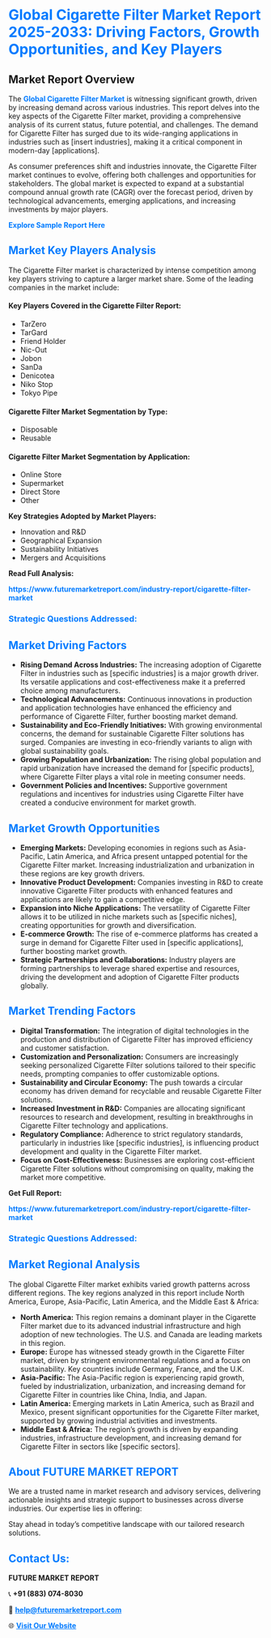 <h1 style="color: #007BFF;">Global Cigarette Filter Market Report 2025-2033: Driving Factors, Growth Opportunities, and Key Players</h1>

<section id="overview">
<h2>Market Report Overview</h2>
<p>The <a href="https://www.futuremarketreport.com/industry-report/cigarette-filter-market" style="color: #007BFF; text-decoration: none;"><strong>Global Cigarette Filter Market</strong></a> is witnessing significant growth, driven by increasing demand across various industries. This report delves into the key aspects of the Cigarette Filter market, providing a comprehensive analysis of its current status, future potential, and challenges. The demand for Cigarette Filter has surged due to its wide-ranging applications in industries such as [insert industries], making it a critical component in modern-day [applications].</p>
<p>As consumer preferences shift and industries innovate, the Cigarette Filter market continues to evolve, offering both challenges and opportunities for stakeholders. The global market is expected to expand at a substantial compound annual growth rate (CAGR) over the forecast period, driven by technological advancements, emerging applications, and increasing investments by major players.</p>
</section>

<section id="overview">
<p><a href="https://www.futuremarketreport.com/request-sample/reportId=104371" style="color: #007BFF; text-decoration: none;"><strong>Explore Sample Report Here</strong></a></p>
</section>

<section id="key-players">
<h2 style="color: #007BFF;">Market Key Players Analysis</h2>
<p>The Cigarette Filter market is characterized by intense competition among key players striving to capture a larger market share. Some of the leading companies in the market include:</p>
<h4>Key Players Covered in the Cigarette Filter Report:</h4>
<ul><li>TarZero</li><li>TarGard</li><li>Friend Holder</li><li>Nic-Out</li><li>Jobon</li><li>SanDa</li><li>Denicotea</li><li>Niko Stop</li><li>Tokyo Pipe</li></ul>
<h4>Cigarette Filter Market Segmentation by Type:</h4>
<ul><li>Disposable</li><li>Reusable</li></ul>

<h4>Cigarette Filter Market Segmentation by Application:</h4>
<ul><li>Online Store</li><li>Supermarket</li><li>Direct Store</li><li>Other</li></ul>
<p><strong>Key Strategies Adopted by Market Players:</strong></p>
<ul>
<li>Innovation and R&D</li>
<li>Geographical Expansion</li>
<li>Sustainability Initiatives</li>
<li>Mergers and Acquisitions</li>
</ul>
</section>

<section>
<p><strong>Read Full Analysis: </strong></p><a href="https://www.futuremarketreport.com/industry-report/cigarette-filter-market" style="color: #007BFF; text-decoration: none;"><strong>https://www.futuremarketreport.com/industry-report/cigarette-filter-market</strong></a>
<h3 style="color: #007BFF;">Strategic Questions Addressed:</h3>
</section>

<section id="driving-factors">
<h2 style="color: #007BFF;">Market Driving Factors</h2>
<ul>
<li><strong>Rising Demand Across Industries:</strong> The increasing adoption of Cigarette Filter in industries such as [specific industries] is a major growth driver. Its versatile applications and cost-effectiveness make it a preferred choice among manufacturers.</li>
<li><strong>Technological Advancements:</strong> Continuous innovations in production and application technologies have enhanced the efficiency and performance of Cigarette Filter, further boosting market demand.</li>
<li><strong>Sustainability and Eco-Friendly Initiatives:</strong> With growing environmental concerns, the demand for sustainable Cigarette Filter solutions has surged. Companies are investing in eco-friendly variants to align with global sustainability goals.</li>
<li><strong>Growing Population and Urbanization:</strong> The rising global population and rapid urbanization have increased the demand for [specific products], where Cigarette Filter plays a vital role in meeting consumer needs.</li>
<li><strong>Government Policies and Incentives:</strong> Supportive government regulations and incentives for industries using Cigarette Filter have created a conducive environment for market growth.</li>
</ul>
</section>

<section id="growth-opportunities">
<h2 style="color: #007BFF;">Market Growth Opportunities</h2>
<ul>
<li><strong>Emerging Markets:</strong> Developing economies in regions such as Asia-Pacific, Latin America, and Africa present untapped potential for the Cigarette Filter market. Increasing industrialization and urbanization in these regions are key growth drivers.</li>
<li><strong>Innovative Product Development:</strong> Companies investing in R&D to create innovative Cigarette Filter products with enhanced features and applications are likely to gain a competitive edge.</li>
<li><strong>Expansion into Niche Applications:</strong> The versatility of Cigarette Filter allows it to be utilized in niche markets such as [specific niches], creating opportunities for growth and diversification.</li>
<li><strong>E-commerce Growth:</strong> The rise of e-commerce platforms has created a surge in demand for Cigarette Filter used in [specific applications], further boosting market growth.</li>
<li><strong>Strategic Partnerships and Collaborations:</strong> Industry players are forming partnerships to leverage shared expertise and resources, driving the development and adoption of Cigarette Filter products globally.</li>
</ul>
</section>

<section id="trending-factors">
<h2 style="color: #007BFF;">Market Trending Factors</h2>
<ul>
<li><strong>Digital Transformation:</strong> The integration of digital technologies in the production and distribution of Cigarette Filter has improved efficiency and customer satisfaction.</li>
<li><strong>Customization and Personalization:</strong> Consumers are increasingly seeking personalized Cigarette Filter solutions tailored to their specific needs, prompting companies to offer customizable options.</li>
<li><strong>Sustainability and Circular Economy:</strong> The push towards a circular economy has driven demand for recyclable and reusable Cigarette Filter solutions.</li>
<li><strong>Increased Investment in R&D:</strong> Companies are allocating significant resources to research and development, resulting in breakthroughs in Cigarette Filter technology and applications.</li>
<li><strong>Regulatory Compliance:</strong> Adherence to strict regulatory standards, particularly in industries like [specific industries], is influencing product development and quality in the Cigarette Filter market.</li>
<li><strong>Focus on Cost-Effectiveness:</strong> Businesses are exploring cost-efficient Cigarette Filter solutions without compromising on quality, making the market more competitive.</li>
</ul>
</section>

<section>
<p><strong>Get Full Report: </strong></p><a href="https://www.futuremarketreport.com/industry-report/cigarette-filter-market" style="color: #007BFF; text-decoration: none;"><strong>https://www.futuremarketreport.com/industry-report/cigarette-filter-market</strong></a>
<h3 style="color: #007BFF;">Strategic Questions Addressed:</h3>
</section>


<section id="regional-analysis">
<h2 style="color: #007BFF;">Market Regional Analysis</h2>
<p>The global Cigarette Filter market exhibits varied growth patterns across different regions. The key regions analyzed in this report include North America, Europe, Asia-Pacific, Latin America, and the Middle East & Africa:</p>
<ul>
<li><strong>North America:</strong> This region remains a dominant player in the Cigarette Filter market due to its advanced industrial infrastructure and high adoption of new technologies. The U.S. and Canada are leading markets in this region.</li>
<li><strong>Europe:</strong> Europe has witnessed steady growth in the Cigarette Filter market, driven by stringent environmental regulations and a focus on sustainability. Key countries include Germany, France, and the U.K.</li>
<li><strong>Asia-Pacific:</strong> The Asia-Pacific region is experiencing rapid growth, fueled by industrialization, urbanization, and increasing demand for Cigarette Filter in countries like China, India, and Japan.</li>
<li><strong>Latin America:</strong> Emerging markets in Latin America, such as Brazil and Mexico, present significant opportunities for the Cigarette Filter market, supported by growing industrial activities and investments.</li>
<li><strong>Middle East & Africa:</strong> The region’s growth is driven by expanding industries, infrastructure development, and increasing demand for Cigarette Filter in sectors like [specific sectors].</li>
</ul>
</section>

<footer>
<h2 style="color: #007BFF;">About FUTURE MARKET REPORT</h2>
<p>We are a trusted name in market research and advisory services, delivering actionable insights and strategic support to businesses across diverse industries. Our expertise lies in offering:</p>

<p>Stay ahead in today’s competitive landscape with our tailored research solutions.</p>

<h2 style="color: #007BFF;">Contact Us:</h2>
<p><strong>FUTURE MARKET REPORT</strong></p>
<p>📞 <strong>+91 (883) 074-8030</strong></p>
<p>📧 <strong><a href="mailto:help@futuremarketreport.com" style="color: #007BFF;">help@futuremarketreport.com</a></strong></p>
<p>🌐 <strong><a href="https://www.futuremarketreport.com/" style="color: #007BFF;">Visit Our Website</a></strong></p>
</footer>